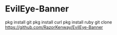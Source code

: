 # EvilEye-Banner
pkg install git
pkg install curl
pkg install ruby
git clone https://github.com/RazorKenway/EvilEye-Banner
